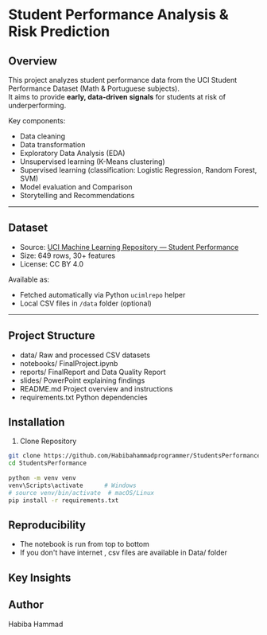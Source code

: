 # Student Performance Analysis & Risk Prediction

## Overview
This project analyzes student performance data from the UCI Student Performance Dataset (Math & Portuguese subjects).  
It aims to provide **early, data-driven signals** for students at risk of underperforming.  

Key components:
- Data cleaning 
- Data transformation
- Exploratory Data Analysis (EDA)
- Unsupervised learning (K-Means clustering)
- Supervised learning (classification: Logistic Regression, Random Forest, SVM)
- Model evaluation and Comparison
- Storytelling and Recommendations



---

## Dataset
- Source: [UCI Machine Learning Repository — Student Performance](https://archive.ics.uci.edu/ml/datasets/Student+Performance)  
- Size: 649 rows, 30+ features  
- License: CC BY 4.0  

Available as:
- Fetched automatically via Python `ucimlrepo` helper
- Local CSV files in `/data` folder (optional)

---

## Project Structure
- data/           Raw and processed CSV datasets
- notebooks/      FinalProject.ipynb
- reports/        FinalReport and Data Quality Report
- slides/         PowerPoint explaining findings
- README.md       Project overview and instructions
- requirements.txt Python dependencies

## Installation
1. Clone Repository
```bash
git clone https://github.com/Habibahammadprogrammer/StudentsPerformance.git
cd StudentsPerformance
  
python -m venv venv
venv\Scripts\activate      # Windows
# source venv/bin/activate  # macOS/Linux
pip install -r requirements.txt
```


## Reproducibility 
- The notebook is run from top to bottom 
- If you don't have internet , csv files are available in Data/ folder 

## Key Insights 

## Author 
Habiba Hammad 